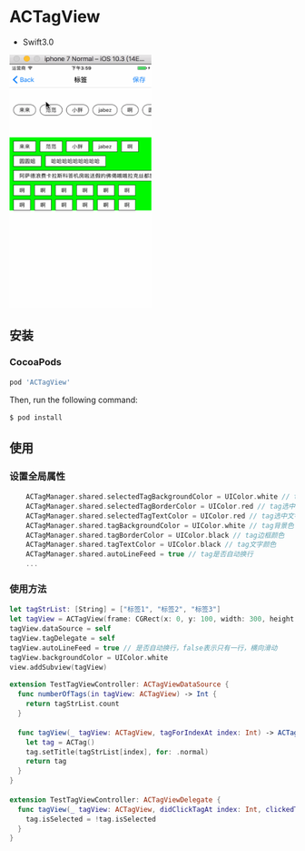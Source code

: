 # ACTagView

* Swift3.0

<img width="250" height="445" src="https://raw.githubusercontent.com/ChaselAn/ACTagView/master/ACTagView.gif"/>

## 安装

### CocoaPods    

```ruby
pod 'ACTagView'
```

Then, run the following command:

```bash
$ pod install
```

## 使用
### 设置全局属性
```swift
    ACTagManager.shared.selectedTagBackgroundColor = UIColor.white // tag选中背景色
    ACTagManager.shared.selectedTagBorderColor = UIColor.red // tag选中边框颜色
    ACTagManager.shared.selectedTagTextColor = UIColor.red // tag选中文字颜色
    ACTagManager.shared.tagBackgroundColor = UIColor.white // tag背景色
    ACTagManager.shared.tagBorderColor = UIColor.black // tag边框颜色
    ACTagManager.shared.tagTextColor = UIColor.black // tag文字颜色
    ACTagManager.shared.autoLineFeed = true // tag是否自动换行
    ...
```

### 使用方法

```swift
let tagStrList: [String] = ["标签1", "标签2", "标签3"]
let tagView = ACTagView(frame: CGRect(x: 0, y: 100, width: 300, height: 50))
tagView.dataSource = self
tagView.tagDelegate = self
tagView.autoLineFeed = true // 是否自动换行，false表示只有一行，横向滑动
tagView.backgroundColor = UIColor.white
view.addSubview(tagView)
```

```swift
extension TestTagViewController: ACTagViewDataSource {
  func numberOfTags(in tagView: ACTagView) -> Int {
    return tagStrList.count
  }
  
  func tagView(_ tagView: ACTagView, tagForIndexAt index: Int) -> ACTag {
    let tag = ACTag()
    tag.setTitle(tagStrList[index], for: .normal)
    return tag
  }
}

extension TestTagViewController: ACTagViewDelegate {
  func tagView(_ tagView: ACTagView, didClickTagAt index: Int, clickedTag tag: ACTag) {
    tag.isSelected = !tag.isSelected
  }
}
```
